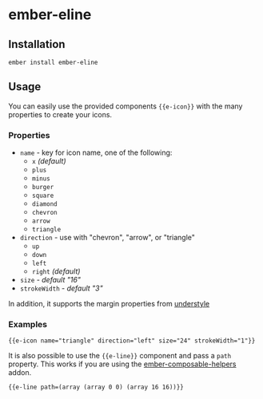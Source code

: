 # ember-eline

## Installation

```ember install ember-eline```

## Usage

You can easily use the provided components `{{e-icon}}` with the many properties to create your icons.

### Properties
* `name` - key for icon name, one of the following:
  * `x` _(default)_
  * `plus`
  * `minus`
  * `burger`
  * `square`
  * `diamond`
  * `chevron`
  * `arrow`
  * `triangle`
* `direction` - use with "chevron", "arrow", or "triangle"
  * `up`
  * `down`
  * `left`
  * `right` _(default)_
* `size` - _default "16"_
* `strokeWidth` - _default "3"_

In addition, it supports the margin properties from [understyle](https://github.com/jxnblk/understyle#margin)

### Examples
```
{{e-icon name="triangle" direction="left" size="24" strokeWidth="1"}}
```

It is also possible to use the `{{e-line}}` component and pass a `path` property. This works if you are using the [ember-composable-helpers](https://github.com/DockYard/ember-composable-helpers) addon.
```
{{e-line path=(array (array 0 0) (array 16 16))}}
```
